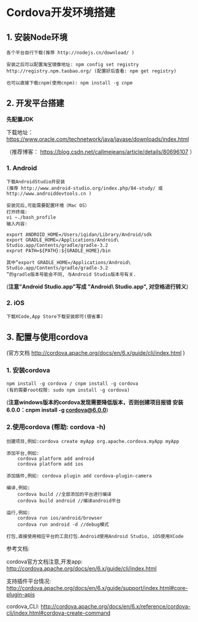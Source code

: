 # Cordova开发环境搭建

## 1. 安装Node环境
	各个平台自行下载(推荐 http://nodejs.cn/download/ )
	
	安装之后可以配置淘宝镜像地址: npm config set registry http://registry.npm.taobao.org/ (配置好后查看: npm get registry)
	
	也可以直接下载cnpm(使用cnpm): npm install -g cnpm

## 2. 开发平台搭建
**先配置JDK** 

下载地址：https://www.oracle.com/technetwork/java/javase/downloads/index.html

（推荐博客： https://blog.csdn.net/callmejeans/article/details/80696107 ）
### 1. Android
	下载AndroidStudio并安装
	(推荐 http://www.android-studio.org/index.php/84-study/ 或 http://www.androiddevtools.cn )	

	安装完后,可能需要配置环境（Mac OS）
	打开终端: 
	vi ~./bash_profile
	输入内容:
	
	export ANDROID_HOME=/Users/iqidan/Library/Android/sdk
	export GRADLE_HOME=/Applications/Android\ Studio.app/Contents/gradle/gradle-3.2 
	exprot PATH=${PATH}:${GRADLE_HOME}/bin
	
	其中”export GRADLE_HOME=/Applications/Android\ Studio.app/Contents/gradle/gradle-3.2 
	”的gradle版本号能会不同, 与Android Studio版本号有关.
(**注意"Android Studio.app"写成 "Android\ Studio.app", 对空格进行转义**)
### 2. iOS
	下载XCode,App Store下载安装即可(很省事)
	
## 3. 配置与使用cordova 
(官方文档 http://cordova.apache.org/docs/en/6.x/guide/cli/index.html )
###	1. 安装cordova 
	npm install -g cordova / cnpm install -g cordova
	(有的需要root权限: sudo npm install -g cordova)
(**注意windows版本的cordova发现需要降低版本，否则创建项目报错 安装6.0.0：cnpm install -g cordova@6.0.0**)
### 2.使用cordova (帮助: cordova -h)
	创建项目,例如:cordova create myApp org.apache.cordova.myApp myApp
	
	添加平台,例如:
		cordova platform add android
		cordova platform add ios
		
    添加插件,例如: cordova plugin add cordova-plugin-camera
    
   	编译,例如:
   		cordova build //全部添加的平台进行编译
		cordova build android //编译android平台
		
	运行,例如:
		cordova run ios/android/browser
		cordova run android -d //debug模式
		
	打包,直接使用相应平台的工具打包.Android使用Android Studio, iOS使用XCode

参考文档:

cordova官方文档注意,开发app: http://cordova.apache.org/docs/en/6.x/guide/cli/index.html

支持插件平台情况: http://cordova.apache.org/docs/en/6.x/guide/support/index.html#core-plugin-apis

cordova_CLI: http://cordova.apache.org/docs/en/6.x/reference/cordova-cli/index.html#cordova-create-command
    
